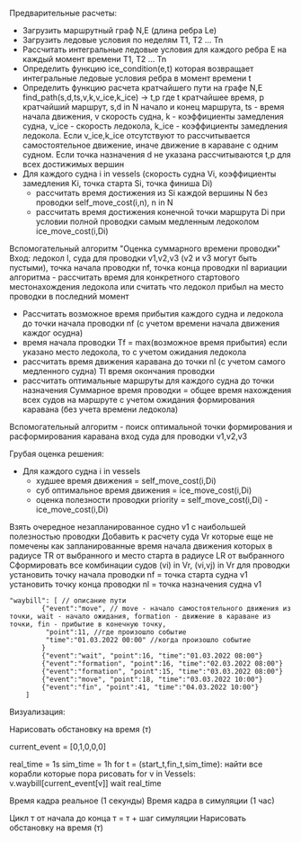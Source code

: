 Предварительные расчеты:

- Загрузить маршрутный граф  N,E (длина ребра Le)
- Загрузить ледовые условия по неделям T1, T2 ... Tn
- Рассчитать интегральные ледовые условия для каждого ребра E на каждый момент времени T1, T2 ... Tn
- Определить функцию ice_condition(e,t) которая возвращает интегральные ледовые условия ребра в момент времени t
- Определить функцию расчета кратчайшего пути на графе N,E find_path(s,d,ts,v,k,v_ice,k_ice) -> t,p где t кратчайшее время, p кратчайший маршрут, s,d in N начало и конец маршрута, ts - время начала движения, v скорость судна, k - коэффициенты замедления судна,  v_ice - скорость ледокола, k_ice - коэффициенты замедления ледокола. Если v_ice,k_ice отсутствуют то рассчитывается самостоятельное движение, иначе движение в караване с одним судном. Если точка назначения d не указана рассчитываютcя t,p для всех достижимых вершин 
- Для каждого судна i in vessels (скорость судна Vi, коэффициенты замедления Ki, точка старта Si, точка финиша Di)
    - рассчитать время достижения из Si каждой вершины N без проводки self_move_cost(i,n), n in N
    - рассчитать время достижения конечной точки маршрута Di при условии полной проводки самым медленным ледоколом ice_move_cost(i,Di)


Вспомогательный алгоритм "Оценка суммарного времени проводки"
Вход: ледокол l,  суда для проводки v1,v2,v3 (v2 и v3 могут быть пустыми), точка начала проводки nf, точка конца проводки nl
вариации алгоритма - рассчитать время для конкретного стартового местонахождения ледокола или считать что ледокол прибыл на место проводки в последний момент
- Рассчитать возможное время прибытия каждого судна и ледокола до точки начала проводки nf (с учетом времени начала движения каждог осудна)
- время начала проводки Tf = max(возможное время прибытия) если указано место ледокола, то с учетом ожидания ледокола
- рассчитать время движения каравана до точки nl (с учетом самого медленного судна) Tl время окончания проводки
- рассчитать оптимальные маршруты для каждого судна до точки назначения
Суммарное время проводки = общее время нахождения всех судов на маршруте с учетом ожидания формирования каравана (без учета времени ледокола)

Вспомогательный алгоритм - поиск оптимальной точки формирования и расформирования каравана
вход суда для проводки v1,v2,v3


Грубая оценка решения:
- Для каждого судна i in vessels 
    - худшее время движения = self_move_cost(i,Di)
    - суб оптимальное время движения = ice_move_cost(i,Di)
    - оценка полезности проводки priority = self_move_cost(i,Di) - ice_move_cost(i,Di)

Взять очередное незапланированное судно v1 с наибольшей полезностью проводки
    Добавить к расчету суда Vr которые еще не помечены как запланированные  время начала движения которых в радиусе TR от выбранного и место старта в радиусе LR от выбранного
    Сформировать все комбинации судов (vi) in Vr, (vi,vj) in Vr для проводки
    установить точку начала проводки nf = точка старта судна v1
    установить точку конца проводки nl = точка назначения судна v1



    "waybill": [ // описание пути
            {"event":"move", // move - начало самостоятельного движения из точки, wait - начало ожидания, formation - движение в караване из точки, fin - прибытие в конечную точку,
             "point":11, //где произошло событие
             "time":"01.03.2022 00:00" //когда произошло событие
            }
            {"event":"wait", "point":16, "time":"01.03.2022 08:00"}
            {"event":"formation", "point":16, "time":"02.03.2022 08:00"}
            {"event":"formation", "point":15, "time":"03.03.2022 08:00"}
            {"event":"move", "point":18, "time":"03.03.2022 10:00"}
            {"event":"fin", "point":41, "time":"04.03.2022 10:00"}
        ]




Визуализация:

Нарисовать обстановку на время (т)

current_event = [0,1,0,0,0]

real_time = 1s
sim_time = 1h
for t = (start_t,fin_t,sim_time):
    найти все корабли которые пора рисовать
    for v in Vessels:
        v.waybill[current_event[v]] 
wait real_time




Время кадра реальное (1 секунды)
Время кадра в симуляции (1 час)

Цикл т от начала до конца
 т = т + шаг симуляции
Нарисовать обстановку на время (т)